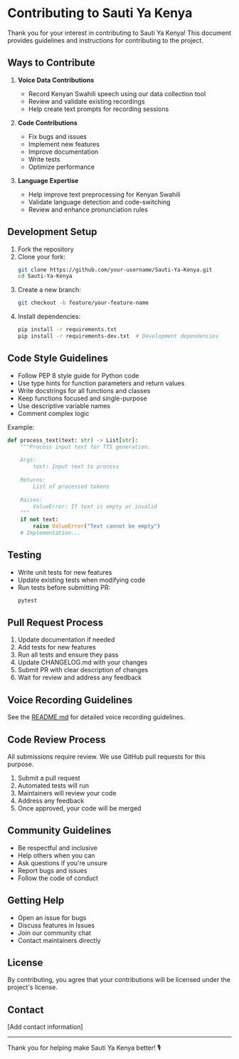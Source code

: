 # Contributing to Sauti Ya Kenya

Thank you for your interest in contributing to Sauti Ya Kenya! This document provides guidelines and instructions for contributing to the project.

## Ways to Contribute

1. **Voice Data Contributions**
   - Record Kenyan Swahili speech using our data collection tool
   - Review and validate existing recordings
   - Help create text prompts for recording sessions

2. **Code Contributions**
   - Fix bugs and issues
   - Implement new features
   - Improve documentation
   - Write tests
   - Optimize performance

3. **Language Expertise**
   - Help improve text preprocessing for Kenyan Swahili
   - Validate language detection and code-switching
   - Review and enhance pronunciation rules

## Development Setup

1. Fork the repository
2. Clone your fork:
   ```bash
   git clone https://github.com/your-username/Sauti-Ya-Kenya.git
   cd Sauti-Ya-Kenya
   ```
3. Create a new branch:
   ```bash
   git checkout -b feature/your-feature-name
   ```
4. Install dependencies:
   ```bash
   pip install -r requirements.txt
   pip install -r requirements-dev.txt  # Development dependencies
   ```

## Code Style Guidelines

- Follow PEP 8 style guide for Python code
- Use type hints for function parameters and return values
- Write docstrings for all functions and classes
- Keep functions focused and single-purpose
- Use descriptive variable names
- Comment complex logic

Example:
```python
def process_text(text: str) -> List[str]:
    """Process input text for TTS generation.
    
    Args:
        text: Input text to process
        
    Returns:
        List of processed tokens
        
    Raises:
        ValueError: If text is empty or invalid
    """
    if not text:
        raise ValueError("Text cannot be empty")
    # Implementation...
```

## Testing

- Write unit tests for new features
- Update existing tests when modifying code
- Run tests before submitting PR:
  ```bash
  pytest
  ```

## Pull Request Process

1. Update documentation if needed
2. Add tests for new features
3. Run all tests and ensure they pass
4. Update CHANGELOG.md with your changes
5. Submit PR with clear description of changes
6. Wait for review and address any feedback

## Voice Recording Guidelines

See the [README.md](README.md#contributing-voice-data-) for detailed voice recording guidelines.

## Code Review Process

All submissions require review. We use GitHub pull requests for this purpose.

1. Submit a pull request
2. Automated tests will run
3. Maintainers will review your code
4. Address any feedback
5. Once approved, your code will be merged

## Community Guidelines

- Be respectful and inclusive
- Help others when you can
- Ask questions if you're unsure
- Report bugs and issues
- Follow the code of conduct

## Getting Help

- Open an issue for bugs
- Discuss features in Issues
- Join our community chat
- Contact maintainers directly

## License

By contributing, you agree that your contributions will be licensed under the project's license.

## Contact

[Add contact information]

---

Thank you for helping make Sauti Ya Kenya better! 🎙️
